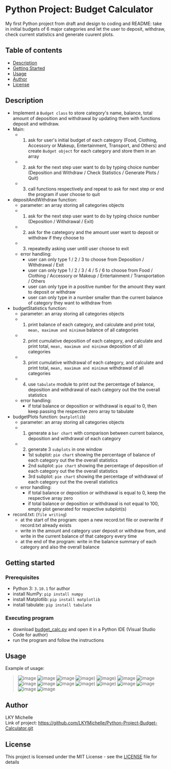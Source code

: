 # Python Project: Budget Calculator
My first Python project from draft and design to coding and README: take in initial budgets of 6 major categories and let the user to deposit, withdraw, check current statistics and generate cuurent plots.
## Table of contents
* [Description](#description)
* [Getting Started](#getting-started)
* [Usage](#usage)
* [Author](#author)
* [License](#license)
## Description
* Implement a `Budget class` to store category's name, balance, total amount of deposition and withdrawal by updating them with functions deposit and withdraw.
* Main: 
	* 1. ask for user's initial budget of each category (Food, Clothing, Accessory or Makeup, Entertainment, Transport, and Others) and create `Budget object` for each category and store them in an array
  * 2. ask for the next step user want to do by typing choice number (Deposition and Withdraw / Check Statistics / Generate Plots / Quit)
  * 3. call functions respectively and repeat to ask for next step or end the program if user choose to quit
* depositAndWithdraw function:
  * parameter: an array storing all categories objects
  * 1. ask for the next step user want to do by typing choice number (Deposition / Withdrawal / Exit)
  * 2. ask for the catetegory and the amount user want to deposit or withdraw if they choose to
  * 3. repeatedly asking user untill user choose to exit
  * error handling:
    * user can only type 1 / 2 / 3 to choose from Deposition / Withdrawal / Exit
    * user can only type 1 / 2 / 3 / 4 / 5 / 6 to choose from Food / Clothing / Accessory or Makeup / Entertainment / Transportation / Others
    * user can only type in a positive number for the amount they want to deposit or withdraw
    * user can only type in a number smaller than the current balance of category they want to withdraw from
* budgetStatistics function:
  * parameter: an array storing all categories objects
  * 1. print balance of each category, and calculate and print total, `mean, maximum and minimum` balance of all categories
  * 2. print cumulative deposition of each category, and calculate and print total, `mean, maximum and minimum` deposition of all categories
  * 3. print cumulative withdrawal of each category, and calculate and print total, `mean, maximum and minimum` withdrawal of all categories
  * 4. use `tabulate` module to print out the percentage of balance, deposition and withdrawal of each category out the the overall statistics
  * error handling:
     * if total balance or deposition or withdrawal is equal to 0, then keep passing the respective zero array to tabulate
* budgetPlots function: (`matplotlib`)
  * parameter: an array storing all categories objects
  * 1. generate a `bar chart` with comparison between current balance, deposition and withdrawal of each category
  * 2. generate 3 `subplots` in one window
    * 1st subplot: `pie chart` showing the percentage of balance of each category out the the overall statistics
    * 2nd subplot: `pie chart` showing the percentage of deposition of each category out the the overall statistics
    * 3rd subplot: `pie chart` showing the percentage of withdrawal of each category out the the overall statistics
  * error handling:
    * if total balance or deposition or withdrawal is equal to 0, keep the respective array zero
    * if total balance or deposition or withdrawal is not equal to 100, empty plot generated for respective subplot(s)
* record.txt: (`file writing`)
  * at the start of the program: open a new record.txt file or overwrite if record.txt already exists
  * write in the amount and category user deposit or withdraw from, and write in the current balance of that category every time 
  * at the end of the program: write in the balance summary of each category and also the overall balance
## Getting started
### Prerequisites
* Python 3: `3.10.1` for author
* install NumPy:  `pip install numpy`
* install Matplotlib: `pip install matplotlib`
* install tabulate: `pip install tabulate`
### Executing program
* download [budget_calc.py](https://github.com/LKYMichelle/Python-Project-Budget-Calculator/blob/main/budget_calc.py) and open it in a Python IDE (Visual Studio Code for author)
* run the program and follow the instructions
## Usage
Example of usage:    
> ![image](https://github.com/LKYMichelle/Python-Project-Budget-Calculator/blob/main/1.png)
> ![image](https://github.com/LKYMichelle/Python-Project-Budget-Calculator/blob/main/2.png)
> ![image](https://github.com/LKYMichelle/Python-Project-Budget-Calculator/blob/main/3.png)
> ![image](https://github.com/LKYMichelle/Python-Project-Budget-Calculator/blob/main/Figure_1.png))
> ![image](https://github.com/LKYMichelle/Python-Project-Budget-Calculator/blob/main/Figure_2.png))
> ![image](https://github.com/LKYMichelle/Python-Project-Budget-Calculator/blob/main/4.png)
> ![image](https://github.com/LKYMichelle/Python-Project-Budget-Calculator/blob/main/5.png)
> ![image](https://github.com/LKYMichelle/Python-Project-Budget-Calculator/blob/main/6.png)
> ![image](https://github.com/LKYMichelle/Python-Project-Budget-Calculator/blob/main/7.png)
> ![image](https://github.com/LKYMichelle/Python-Project-Budget-Calculator/blob/main/8.png)
> ![image](https://github.com/LKYMichelle/Python-Project-Budget-Calculator/blob/main/Figure_3.png))
> ![image](https://github.com/LKYMichelle/Python-Project-Budget-Calculator/blob/main/Figure_4.png))
> ![image](https://github.com/LKYMichelle/Python-Project-Budget-Calculator/blob/main/9.png)
> ![image](https://github.com/LKYMichelle/Python-Project-Budget-Calculator/blob/main/10.png)
> ![image](https://github.com/LKYMichelle/Python-Project-Budget-Calculator/blob/main/11.png)
> ![image](https://github.com/LKYMichelle/Python-Project-Budget-Calculator/blob/main/12.png)
## Author
LKY Michelle<br>
Link of project: https://github.com/LKYMichelle/Python-Project-Budget-Calculator.git
## License
This project is licensed under the MIT License - see the [LICENSE](https://github.com/LKYMichelle/Python-Project-Budget-Calculator/blob/main/LICENSE) file for details
